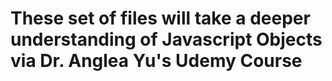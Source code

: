 #  These set of files will take a deeper understanding of Javascript Objects via Dr. Anglea Yu's Udemy Course
